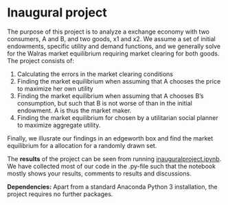 # Inaugural project
The purpose of this project is to analyze a exchange economy with two consumers, A and B, and two goods, x1 and x2. We assume a set of initial endowments, specific utility and demand functions, and we generally solve for the Walras market equilibrium requiring market clearing for both goods. 
The project consists of:
1. Calculating the errors in the market clearing conditions
2. Finding the market equilibrium when assuming that A chooses the price to maximize her own utility
3. Finding the market equilibrium when assuming that A chooses B’s consumption, but such that B is not worse of than in the initial endowment. A is thus the market maker.
4. Finding the market equilibrium for chosen by a utilitarian social planner to maximize aggregate utility.

Finally, we illusrate our findings in an edgeworth box and find the market equilibrium for a allocation for a randomly drawn set.


The **results** of the project can be seen from running [inauguralproject.ipynb](inauguralproject.ipynb). We have collected most of our code in the .py-file such that the notebook mostly shows your results, comments to results and discussions.

**Dependencies:** Apart from a standard Anaconda Python 3 installation, the project requires no further packages.